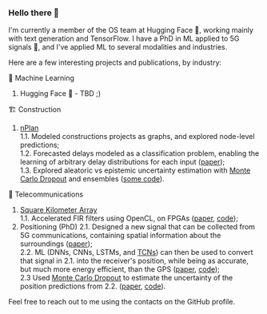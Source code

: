 ### Hello there 👋

I'm currently a member of the OS team at Hugging Face 🤗, working mainly with text generation and TensorFlow.
I have a PhD in ML applied to 5G signals 📡, and I've applied ML to several modalities and industries.

Here are a few interesting projects and publications, by industry:

🤖 Machine Learning
1. Hugging Face 🤗 - TBD ;)

🏗 Construction
1. [nPlan](https://www.nplan.io/)  
  1.1. Modeled constructions projects as graphs, and explored node-level predictions;  
  1.2. Forecasted delays modeled as a classification problem, enabling the learning of arbitrary delay distributions for each input ([paper](https://link.springer.com/chapter/10.1007/978-3-031-08223-8_9));  
  1.3. Explored aleatoric vs epistemic uncertainty estimation with [Monte Carlo Dropout](https://arxiv.org/abs/1506.02142v6) and ensembles ([some code](https://github.com/nitbix/toupee)).

📡 Telecommunications
1. [Square Kilometer Array](https://en.wikipedia.org/wiki/Square_Kilometre_Array)  
  1.1. Accelerated FIR filters using OpenCL, on FPGAs ([paper](https://ieeexplore.ieee.org/abstract/document/7828456/), [code](https://github.com/gante/OpenCL-FPGA-FIR-Filter));
2. Positioning (PhD)
  2.1. Designed a new signal that can be collected from 5G communications, containing spatial information about the surroundings ([paper](https://ieeexplore.ieee.org/document/8690987));  
  2.2. ML (DNNs, CNNs, LSTMs, and [TCNs](https://arxiv.org/abs/1803.01271)) can then be used to convert that signal in 2.1. into the receiver's position, while being as accurate, but much more energy efficient, than the GPS ([paper](https://ieeexplore.ieee.org/document/9080126), [code](https://github.com/gante/mmWave-localization-learning));  
  2.3 Used [Monte Carlo Dropout](https://arxiv.org/abs/1506.02142v6) to estimate the uncertainty of the position predictions from 2.2. ([paper](https://ieeexplore.ieee.org/abstract/document/9626568), [code](https://github.com/gante/mmWave-localization-learning)).


Feel free to reach out to me using the contacts on the GitHub profile.
